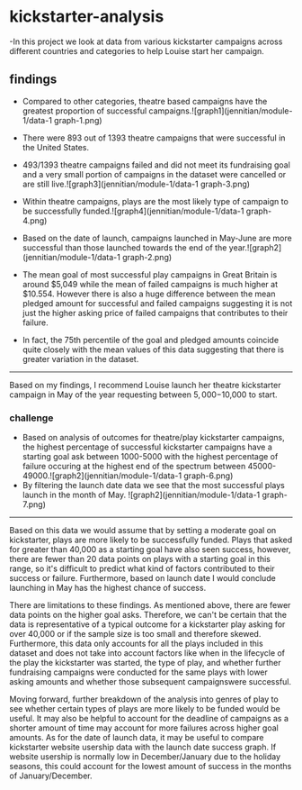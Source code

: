 # kickstarter-analysis

-In this project we look at data from various kickstarter campaigns across different countries and categories to help Louise start her campaign.

## findings

- Compared to other categories, theatre based campaigns have the greatest proportion of successful campaigns.![graph1](jennitian/module-1/data-1 graph-1.png)

- There were 893 out of 1393 theatre campaigns that were successful in the United States.

- 493/1393 theatre campaigns failed and did not meet its fundraising goal and a very small portion of campaigns in the dataset were cancelled or are still live.![graph3](jennitian/module-1/data-1 graph-3.png)

- Within theatre campaigns, plays are the most likely type of campaign to be successfully funded.![graph4](jennitian/module-1/data-1 graph-4.png)

- Based on the date of launch, campaigns launched in May-June are more successful than those launched towards the end of the year.![graph2](jennitian/module-1/data-1 graph-2.png)

- The mean goal of most successful play campaigns in Great Britain is around $5,049 while the mean of failed campaigns is much higher at $10.554. However there is also a huge difference between the mean pledged amount for successful and failed campaigns suggesting it is not just the higher asking price of failed campaigns that contributes to their failure.

- In fact, the 75th percentile of the goal and pledged amounts coincide quite closely with the mean values of this data suggesting that there is greater variation in the dataset.
---
Based on my findings, I recommend Louise launch her theatre kickstarter campaign in May of the year requesting between $5,000-$10,000 to start. 

### challenge

- Based on analysis of outcomes for theatre/play kickstarter campaigns, the highest percentage of successful kickstarter campaigns have a starting goal ask between 1000-5000 with the highest percentage of failure occuring at the highest end of the spectrum between 45000-49000.![graph2](jennitian/module-1/data-1 graph-6.png)
- By filtering the launch date data we see that the most successful plays launch in the month of May. ![graph2](jennitian/module-1/data-1 graph-7.png)
---
Based on this data we would assume that by setting a moderate goal on kickstarter, plays are more likely to be successfully funded. Plays that asked for greater than 40,000 as a starting goal have also seen success, however, there are fewer than 20 data points on plays with a starting goal in this range, so it's difficult to predict what kind of factors contributed to their success or failure.  Furthermore, based on launch date I would conclude launching in May has the highest chance of success. 

There are limitations to these findings. As mentioned above, there are fewer data points on the higher goal asks. Therefore, we can't be certain that the data is representative of a typical outcome for a kickstarter play asking for over 40,000 or if the sample size is too small and therefore skewed. Furthermore, this data only accounts for all the plays included in this dataset and does not take into account factors like when in the lifecycle of the play the kickstarter was started, the type of play, and whether further fundraising campaigns were conducted for the same plays with lower asking amounts and whether those subsequent campaignswere successful.

Moving forward, further breakdown of the analysis into genres of play to see whether certain types of plays are more likely to be funded would be useful. It may also be helpful to account for the deadline of campaigns as a shorter amount of time may account for more failures across higher goal amounts. As for the date of launch data, it may be useful to compare kickstarter website usership data with the launch date success graph. If website usership is normally low in December/January due to the holiday seasons, this could account for the lowest amount of success in the months of January/December.
